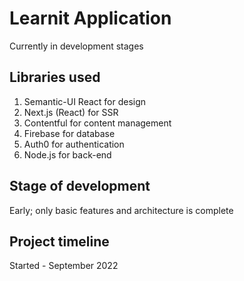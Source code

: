 # Learnit Application
Currently in development stages
## Libraries used
1. Semantic-UI React for design
2. Next.js (React) for SSR
3. Contentful for content management
4. Firebase for database
5. Auth0 for authentication
6. Node.js for back-end

## Stage of development
Early; only basic features and architecture is complete

## Project timeline
Started - September 2022
